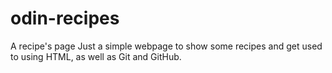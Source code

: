 # odin-recipes
A recipe's page
Just a simple webpage to show some recipes and get used to using HTML, as well as Git and GitHub.